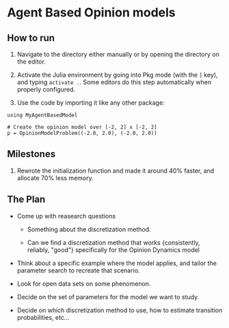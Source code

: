 # Agent Based Opinion models

## How to run

1. Navigate to the directory either manually or by opening the directory on the
editor.

2. Activate the Julia environment by going into Pkg mode (with the `]` key), and
typing `activate .`. Some editors do this step automatically when properly
configured.

3. Use the code by importing it like any other package:
```
using MyAgentBasedModel

# Create the opinion model over [-2, 2] x [-2, 2]
p = OpinionModelProblem((-2.0, 2.0), (-2.0, 2.0))
```

## Milestones

1. Rewrote the initialization function and made it around 40% faster, and
allocate 70% less memory.

## The Plan

* Come up with reasearch questions

    - Something about the discretization method.

    - Can we find a discretization method that works {consistently, reliably,
    "good"} specifically for the Opinion Dynamics model

* Think about a specific example where the model applies, and tailor the
  parameter search to recreate that scenario.

* Look for open data sets on some phenomenon.

* Decide on the set of parameters for the model we want to study.

* Decide on which discretization method to use, how to estimate transition
  probabilities, etc...